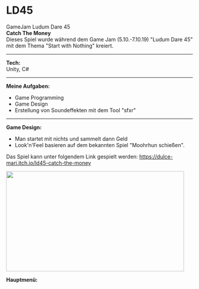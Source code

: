 # LD45
GameJam Ludum Dare 45</br>
<b> Catch The Money </b> </br>
Dieses Spiel wurde während dem Game Jam (5.10.-7.10.19) "Ludum Dare 45" mit dem Thema "Start with Nothing" kreiert.</br>
_____________________________________
<b>Tech:</b></br>
Unity, C#
_____________________________________
<b>Meine Aufgaben:</b></br>
- Game Programming
- Game Design
- Erstellung von Soundeffekten mit dem Tool "sfxr"
_____________________________________
<b>Game Design:</b></br>
- Man startet mit nichts und sammelt dann Geld
- Look'n'Feel basieren auf dem bekannten Spiel "Moohrhun schießen".

Das Spiel kann unter folgendem Link gespielt werden: https://dulce-mari.itch.io/ld45-catch-the-money

<img src="LudumDare45-2019-10-07_small.gif" width="480" height="270"/>

<b>Hauptmenü:</b></br>
